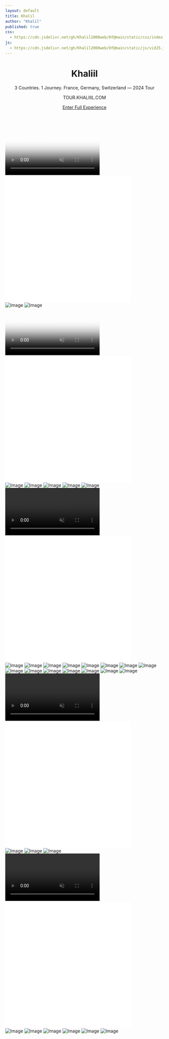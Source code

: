 ```yaml
---
layout: default
title: Khalil
author: "Khalil"
published: true
css:
  - https://cdn.jsdelivr.net/gh/Khalil2000web/Of@main/static/css/index.css
js:
  - https://cdn.jsdelivr.net/gh/Khalil2000web/Of@main/static/js/vid25.js
---
```

<header><h1>Khaliil</h1><p>3 Countries. 1 Journey. France, Germany, Switzerland — 2024 Tour</p><p>TOUR.KHALIIIL.COM</p><a class="cta" href="https://tour.khaliiil.com/">Enter Full Experience</a></header>
<div class="gallery">
<div class="media"><video poster="https://pub-f4c4477afe9541f7a586037aaee49080.r2.dev/IMG_8992.jpeg" src="https://pub-19025506a9754f36baa46a24e6f84719.r2.dev/video-output-41CC8F37-AEAD-457B-9DD6-98182EE735FD-1.mov" alt="Video" id="OWYFNSP310JWP" controlslist="nofullscreen" autoplay="" loop="" muted="" playsinline=""></video><img src="/static/images/icon-mute.svg" class="sound-icon sound-off-icon" alt="Toggle Sound" style="display: block;"><img src="/static/images/icon-volume.svg" style="display:none;" class="sound-icon sound-on-icon" alt="unmute"><div class="play-btn"></div><div class="spinner" style="display: block;"></div><div class="error-message" style="display: none;"></div><div class="video-error" style="display: none;"></div></div>
<img src="https://pub-19025506a9754f36baa46a24e6f84719.r2.dev/IMG_8715.jpeg" class="image" alt="Image" loading="lazy" decoding="async">
<img src="https://pub-19025506a9754f36baa46a24e6f84719.r2.dev/photo-output.jpeg" class="image" alt="Image" loading="lazy" decoding="async">
<div class="media"><video poster="https://pub-f4c4477afe9541f7a586037aaee49080.r2.dev/IMG_8920.jpeg" src="https://pub-19025506a9754f36baa46a24e6f84719.r2.dev/IMG_8716.mov" alt="Video" id="NEUDRWPNX73IW" controlslist="nofullscreen" autoplay="" loop="" muted="" playsinline=""></video><img src="/static/images/icon-mute.svg" class="sound-icon sound-off-icon" alt="Toggle Sound" style="display: block;"><img src="/static/images/icon-volume.svg" style="display:none;" class="sound-icon sound-on-icon" alt="unmute"><div class="play-btn"></div><div class="spinner" style="display: block;"></div><div class="error-message" style="display: none;"></div><div class="video-error" style="display: none;"></div></div>
<img src="https://pub-19025506a9754f36baa46a24e6f84719.r2.dev/IMG_8689.jpeg" class="image" alt="Image" loading="lazy" decoding="async">
<img src="https://pub-19025506a9754f36baa46a24e6f84719.r2.dev/IMG_8688.jpeg" class="image" alt="Image" loading="lazy" decoding="async">
<img src="https://pub-19025506a9754f36baa46a24e6f84719.r2.dev/7F1676A1-8097-42C8-9F2D-E1B2F49FD8BF.jpeg" class="image" alt="Image" loading="lazy" decoding="async">
<img src="https://pub-19025506a9754f36baa46a24e6f84719.r2.dev/F1B9BD09-36AF-4A08-9E5A-6895A6262481.jpeg" class="image" alt="Image" loading="lazy" decoding="async">
<img src="https://pub-19025506a9754f36baa46a24e6f84719.r2.dev/GMP_U2F2ZUdIMDE%3D.gif" class="image" alt="Image" loading="lazy" decoding="async">
<div class="media"><video src="https://pub-.r2.dev/IMG_7630.mov" alt="Video" id="HETEALOCBCMLAU" controlslist="nofullscreen" autoplay="" loop="" muted="" playsinline=""></video><img src="/static/images/icon-mute.svg" class="sound-icon sound-off-icon" alt="Toggle Sound" style="display: block;"><img src="/static/images/icon-volume.svg" style="display:none;" class="sound-icon sound-on-icon" alt="unmute"><div class="play-btn"></div><div class="spinner" style="display: block;"></div><div class="error-message" style="display: none;"></div><div class="video-error" style="display: none;"></div></div>
<img src="https://pub-19025506a9754f36baa46a24e6f84719.r2.dev/BSRQPNCVESHWMQPAMFT.HEIC" class="image" alt="Image" loading="lazy" decoding="async">
<img src="https://pub-19025506a9754f36baa46a24e6f84719.r2.dev/IMG_8285.jpeg" class="image" alt="Image" loading="lazy" decoding="async">
<img src="https://pub-19025506a9754f36baa46a24e6f84719.r2.dev/IMG_8275.jpeg" class="image" alt="Image" loading="lazy" decoding="async">





<img src="" class="image" alt="Image" loading="lazy" decoding="async">
<img src="" class="image" alt="Image" loading="lazy" decoding="async">
<img src="" class="image" alt="Image" loading="lazy" decoding="async">
<img src="" class="image" alt="Image" loading="lazy" decoding="async">
<img src="" class="image" alt="Image" loading="lazy" decoding="async">
<img src="" class="image" alt="Image" loading="lazy" decoding="async">
<img src="" class="image" alt="Image" loading="lazy" decoding="async">
<img src="" class="image" alt="Image" loading="lazy" decoding="async">

<img src="https://pub-65e50ac10e764e13b41536c10d90f540.r2.dev/PICT0008.jpeg" class="image" alt="Image" loading="lazy" decoding="async">
<img src="https://pub-65e50ac10e764e13b41536c10d90f540.r2.dev/IMG_3665.jpeg" class="image" alt="Image" loading="lazy" decoding="async">
<img src="https://pub-65e50ac10e764e13b41536c10d90f540.r2.dev/IMG_3652.jpeg" class="image" alt="Image" loading="lazy" decoding="async">
<img src="https://pub-65e50ac10e764e13b41536c10d90f540.r2.dev/IMG_3481.jpeg" class="image" alt="Image" loading="lazy" decoding="async">
<div class="media"><video src="https://pub-65e50ac10e764e13b41536c10d90f540.r2.dev/PICT0017.mov" alt="Video" id="FH20096HAMMM" controlslist="nofullscreen" autoplay="" loop="" muted="" playsinline=""></video><img src="/static/images/icon-mute.svg" class="sound-icon sound-off-icon" alt="Toggle Sound" style="display: block;"><img src="/static/images/icon-volume.svg" style="display:none;" class="sound-icon sound-on-icon" alt="unmute"><div class="play-btn"></div><div class="spinner" style="display: block;"></div><div class="error-message" style="display: none;"></div><div class="video-error" style="display: none;"></div></div>
<img src="https://pub-65e50ac10e764e13b41536c10d90f540.r2.dev/IMG_3461.jpeg" class="image" alt="Image" loading="lazy" decoding="async">
<img src="https://pub-65e50ac10e764e13b41536c10d90f540.r2.dev/IMG_3215.jpeg" class="image" alt="Image" loading="lazy" decoding="async">
<img src="https://pub-65e50ac10e764e13b41536c10d90f540.r2.dev/IMG_2695.jpeg" class="image" alt="Image" loading="lazy" decoding="async">
<div class="media"><video src="https://pub-65e50ac10e764e13b41536c10d90f540.r2.dev/copy_0DC02DE5-7A5F-4EBA-910D-979F5451C1EF.mov" alt="Video" id="GDB28MS0QJAL" controlslist="nofullscreen" autoplay="" loop="" muted="" playsinline=""></video><img src="/static/images/icon-mute.svg" class="sound-icon sound-off-icon" alt="Toggle Sound" style="display: block;"><img src="/static/images/icon-volume.svg" style="display:none;" class="sound-icon sound-on-icon" alt="unmute"><div class="play-btn"></div><div class="spinner" style="display: block;"></div><div class="error-message" style="display: none;"></div><div class="video-error" style="display: none;"></div></div>
<img src="https://pub-65e50ac10e764e13b41536c10d90f540.r2.dev/IMG_0825.jpeg" class="image" alt="Image" loading="lazy" decoding="async">
<img src="https://pub-65e50ac10e764e13b41536c10d90f540.r2.dev/afe87cb6-1819-455e-b9f1-e30195a4e2cd.jpeg" class="image" alt="Image" loading="lazy" decoding="async">
<img src="https://pub-65e50ac10e764e13b41536c10d90f540.r2.dev/2078c8f2-4416-4939-b155-bd993a06ac03.jpeg" class="image" alt="Image" loading="lazy" decoding="async">
<img src="https://pub-65e50ac10e764e13b41536c10d90f540.r2.dev/73D04A0E-0B1B-45CB-B54A-478DF2124C06.jpeg" class="image" alt="Image" loading="lazy" decoding="async">
<img src="https://pub-65e50ac10e764e13b41536c10d90f540.r2.dev/1d706d4d-83e9-4b39-9139-747d80dda8cc.jpeg" class="image" alt="Image" loading="lazy" decoding="async">
<img src="https://pub-65e50ac10e764e13b41536c10d90f540.r2.dev/5a67e1ae-0c7b-494c-8440-3eb7d7f35ac9.jpeg" class="image" alt="Image" loading="lazy" decoding="async">

















</div>